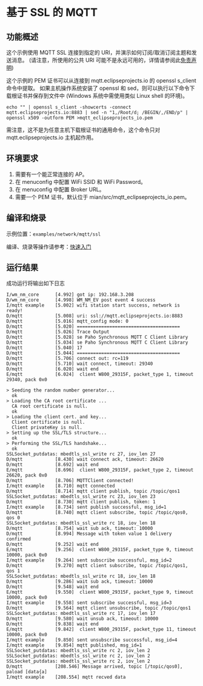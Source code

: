 # 基于 SSL 的 MQTT

## 功能概述
这个示例使用 MQTT SSL 连接到指定的 URI，并演示如何订阅/取消订阅主题和发送消息。
(请注意，所使用的公共 URI 可能不是永远可用的，详情请参阅此[免责声明](https://iot.eclipse.org/getting-started/#sandboxes))

这个示例的 PEM 证书可以从连接到 mqtt.eclipseprojects.io 的 openssl s_client 命令中提取。
如果主机操作系统安装了 openssl 和 sed，则可以执行以下命令下载根证书并保存到文件中 (Windows 系统中需使用类似 Linux shell 的环境)。
```
echo "" | openssl s_client -showcerts -connect mqtt.eclipseprojects.io:8883 | sed -n "1,/Root/d; /BEGIN/,/END/p" | openssl x509 -outform PEM >mqtt_eclipseprojects_io.pem
```
需注意，这不是为任意主机下载根证书的通用命令，这个命令只对 mqtt.eclipseprojects.io 主机起作用。

## 环境要求

1. 需要有一个能正常连接的 AP。
2. 在 menuconfig 中配置 WiFi SSID 和 WiFi Password。
3. 在 menuconfig 中配置 Broker URL。
4. 需要一个 PEM 证书，默认位于 mian/src/mqtt_eclipseprojects_io.pem。

## 编译和烧录

示例位置：`examples/network/mqtt/ssl`

编译、烧录等操作请参考：[快速入门](https://doc.winnermicro.net/w800/zh_CN/2.2-beta.2/get_started/index.html)

## 运行结果

成功运行将输出如下日志

```
I/wm_nm_core      [4.992] got ip: 192.168.3.208
D/wm_nm_core      [4.998] WM_NM_EV post event 4 success
I/mqtt example    [5.002] wifi station start success, network is ready!
D/mqtt            [5.008] uri: ssl://mqtt.eclipseprojects.io:8883
D/mqtt            [5.016] mqtt_config mode: 0
D/mqtt            [5.020] ======================================
D/mqtt            [5.026] Trace Output
D/mqtt            [5.028] se Paho Synchronous MQTT C Client Library
D/mqtt            [5.034] se Paho Synchronous MQTT C Client Library
D/mqtt            [5.040] 17
D/mqtt            [5.044] ======================================
D/mqtt            [5.706] connect out: rc=119
D/mqtt            [5.710] wait connect, timeout: 29340
D/mqtt            [6.020] wait end
E/mqtt            [6.024]  client W800_29315F, packet_type 1, timeout 29340, pack 0x0

> Seeding the random number generator...
  ok
> Loading the CA root certificate ...
  CA root certificate is null.
  ok
> Loading the client cert. and key...
  Client certificate is null.
  Client privateKey is null.
> Setting up the SSL/TLS structure...
  ok
> Performing the SSL/TLS handshake...
  ok
SSLSocket_putdatas: mbedtls_ssl_write rc 27, iov_len 27
D/mqtt            [8.430] wait connect ack, timeout: 26620
D/mqtt            [8.692] wait end
E/mqtt            [8.696]  client W800_29315F, packet_type 2, timeout 26620, pack 0x0
D/mqtt            [8.706] MQTTClient connected!
I/mqtt example    [8.710] mqtt connected
D/mqtt            [8.714] mqtt client publish, topic /topic/qos1
SSLSocket_putdatas: mbedtls_ssl_write rc 23, iov_len 23
D/mqtt            [8.730] mqtt client publish, token: 1
I/mqtt example    [8.734] sent publish successful, msg_id=1
D/mqtt            [8.740] mqtt client subscribe, topic /topic/qos0, qos 0
SSLSocket_putdatas: mbedtls_ssl_write rc 18, iov_len 18
D/mqtt            [8.754] wait sub ack, timeout: 10000
D/mqtt            [8.994] Message with token value 1 delivery confirmed
D/mqtt            [9.252] wait end
E/mqtt            [9.256]  client W800_29315F, packet_type 9, timeout 10000, pack 0x0
I/mqtt example    [9.264] sent subscribe successful, msg_id=2
D/mqtt            [9.270] mqtt client subscribe, topic /topic/qos1, qos 1
SSLSocket_putdatas: mbedtls_ssl_write rc 18, iov_len 18
D/mqtt            [9.286] wait sub ack, timeout: 10000
D/mqtt            [9.548] wait end
E/mqtt            [9.550]  client W800_29315F, packet_type 9, timeout 10000, pack 0x0
I/mqtt example    [9.558] sent subscribe successful, msg_id=3
D/mqtt            [9.564] mqtt client unsubscribe, topic /topic/qos1
SSLSocket_putdatas: mbedtls_ssl_write rc 17, iov_len 17
D/mqtt            [9.580] wait unsub ack, timeout: 10000
D/mqtt            [9.838] wait end
E/mqtt            [9.842]  client W800_29315F, packet_type 11, timeout 10000, pack 0x0
I/mqtt example    [9.850] sent unsubscribe successful, msg_id=4
I/mqtt example    [9.854] mqtt published, msg_id=1
SSLSocket_putdatas: mbedtls_ssl_write rc 2, iov_len 2
SSLSocket_putdatas: mbedtls_ssl_write rc 2, iov_len 2
SSLSocket_putdatas: mbedtls_ssl_write rc 2, iov_len 2
D/mqtt            [208.546] Message arrived, topic [/topic/qos0], paload [data{a]
I/mqtt example    [208.554] mqtt recved data
```
